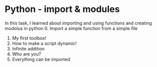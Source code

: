 # Python - import & modules

In this task, I learned about importing and using functions and creating modolus in python
0. Import a simple function from a simple file 
1. My first toolbox!
2. How to make a script dynamic!
3. Infinite addition 
4. Who are you?
5. Everything can be imported 

